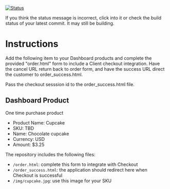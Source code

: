 [![Status](https://img.shields.io/badge/status-BUILDING%20COMMIT:%20204e1fc02bed63894a3c7df446e7c350455b0f8f-yellow.svg)](https://github.com/crowdbotics-challenges/bakery_scaffold_9r9W8YFP2vUae9qv/commit/204e1fc02bed63894a3c7df446e7c350455b0f8f)


If you think the status message is incorrect, click into it or check the build status of your latest commit. It may still be building.

# Instructions 

Add the following item to your Dashboard products and complete the provided "order.html" form to include a Client checkout integration. Have the cancel URL return back to order form, and have the success URL direct the customer to order_success.html. 

Pass the checkout sesssion id to the order_success.html file.

## Dashboard Product
One time purchase product
* Product Name: Cupcake
* SKU: TBD
* Name: Chocolate cupcake
* Currency: USD
* Amount: $3.25

The repository includes the following files:
* `/order.html`: complete this form to integrate with Checkout
* `/order_success.html`: the application should redirect here when Checkout is successful
* `/img/cupcake.jpg`: use this image for your SKU
